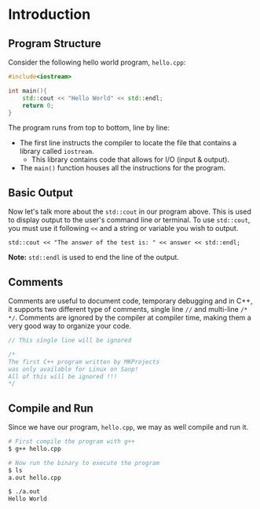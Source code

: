 # Introduction

## Program Structure 
Consider the following hello world program, `hello.cpp`: 

```c++
#include<iostream> 

int main(){
    std::cout << "Hello World" << std::endl; 
    return 0;
}

```
The program runs from top to bottom, line by line:

- The first line instructs the compiler to locate the file that contains a library called `iostream`. 
  - This library contains code that allows for I/O (input & output).
- The `main()` function houses all the instructions for the program.

## Basic Output 
Now let's talk more about the `std::cout` in our program above. This is used to display output to the user's 
command line or terminal. To use `std::cout`, you must use it following `<<` and a string or variable you wish 
to output. 

`std::cout << "The answer of the test is: " << answer << std::endl;`

**Note:** `std::endl` is used to end the line of the output. 


## Comments
Comments are useful to document code, temporary debugging and in C++, it supports two different 
type of comments, single line `//` and multi-line `/* */`. Comments are ignored by the compiler 
at compiler time, making them a very good way to organize your code. 

```c++ 
// This single line will be ignored

/* 
The first C++ program written by MKProjects 
was only available for Linux on Sanp!
All of this will be ignored !!!
*/ 
```

## Compile and Run
Since we have our program, `hello.cpp`, we may as well compile and run it. 
```bash
# First compile the program with g++ 
$ g++ hello.cpp

# Now run the binary to execute the program 
$ ls
a.out hello.cpp

$ ./a.out 
Hello World
```
